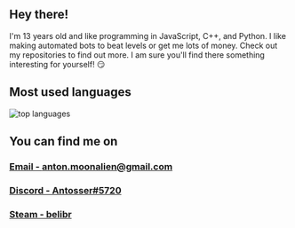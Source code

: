 ## Hey there!
I'm 13 years old and like programming in JavaScript, C++, and Python. I like making automated bots to beat levels or get me lots of money. Check out my repositories to find out more. I am sure you'll find there something interesting for yourself! :smirk:

<!--
## Stats
<img alt="stats" src="https://github-readme-stats.vercel.app/api?username=Antosser&show_icons=true&count_private=true&theme=radical">
-->

## Most used languages
<img alt="top languages" src="https://github-readme-stats.vercel.app/api/top-langs/?username=Antosser&theme=radical&exclude_repo=website&hide=Batchfile,CSS">

## You can find me on
### <a href="mailto:anton.moonalien@gmail.com">Email - anton.moonalien@gmail.com</a>
### <a href="https://discord.com/users/598883942342328322">Discord - Antosser#5720</a>
### <a href="https://steamcommunity.com/id/belibr">Steam - belibr</a>
